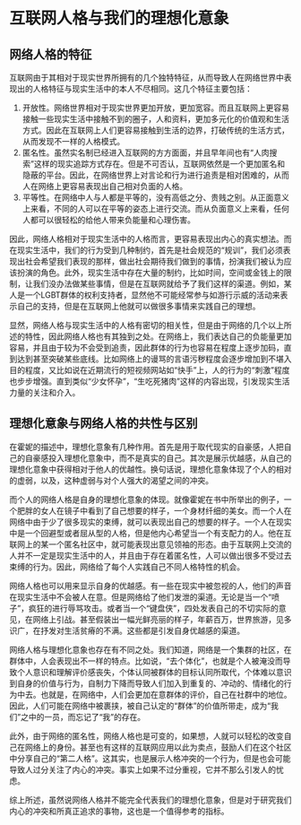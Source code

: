 # 互联网人格与我们的理想化意象

## 网络人格的特征

互联网由于其相对于现实世界所拥有的几个独特特征，从而导致人在网络世界中表现出的人格特征与现实生活中的本人不尽相同。这几个特征主要包括：

1. 开放性。网络世界相对于现实世界更加开放，更加宽容。而且互联网上更容易接触一些现实生活中接触不到的圈子，人和资料，更加多元化的价值观和生活方式。因此在互联网上人们更容易接触到生活的边界，打破传统的生活方式，从而发现不一样的人格模式。
2. 匿名性。虽然实名制已经进入互联网的方方面面，并且早年间也有“人肉搜索”这样的现实追踪方式存在。但是不可否认，互联网依然是一个更加匿名和隐蔽的平台。因此，在网络世界上对言论和行为进行追责是相对困难的，从而人在网络上更容易表现出自己相对负面的人格。
3. 平等性。在网络中人与人都是平等的，没有高低之分、贵贱之别。从正面意义上来看，不同的人可以在平等的姿态上进行交流。而从负面意义上来看，任何人都可以很轻松的给他人带来负能量和心理伤害。

因此，网络人格相对于现实生活中的人格而言，更容易表现出内心的真实想法。而在现实生活中，我们的行为受到几种制约，首先是社会规范的“规训”，我们必须表现出社会希望我们表现的那样，做出社会期待我们做到的事情，扮演我们被认为应该扮演的角色。此外，现实生活中存在大量的制约，比如时间，空间或金钱上的限制，让我们没办法做某些事情，但是在互联网就给予了我们这样的渠道。例如，某人是一个LGBT群体的权利支持者，显然他不可能经常参与如游行示威的活动来表示自己的支持，但是在互联网上他就可以做很多事情来实践自己的理想。

显然，网络人格与现实生活中的人格有密切的相关性，但是由于网络的几个以上所述的特性，因此网络人格也有其独到之处。在网络上，我们表达自己的负能量更加容易，并且由于较为不会受到追责，因此群体的行为也容易在程度上逐步加码，直到达到甚至突破某些底线。比如网络上的谩骂的言语污秽程度会逐步增加到不堪入目的程度，又比如说在近期流行的短视频网站如“快手”上，人的行为的“刺激”程度也步步增强。直到类似“少女怀孕”，“生吃死猪肉”这样的内容出现，引发现实生活力量的关注和介入。

## 理想化意象与网络人格的共性与区别

在霍妮的描述中，理想化意象有几种作用。首先是用于取代现实的自豪感，人把自己的自豪感投入理想化意象中，而不是真实的自己。其次是展示优越感，从自己的理想化意象中获得相对于他人的优越性。换句话说，理想化意象体现了个人的相对的虚弱，以及，这种虚弱与对个人强大的渴望之间的冲突。

而个人的网络人格是自身的理想化意象的体现。就像霍妮在书中所举出的例子，一个肥胖的女人在镜子中看到了自己想要的样子，一个身材纤细的美女。而一个人在网络中由于少了很多现实的束缚，就可以表现出自己的想要的样子。一个人在现实中是一个回避型或者屈从型的人格，但是他内心希望当一个有支配力的人。他在互联网上的某一个匿名社区中，就可能表现出意见领袖的形态。由于互联网上交流的人并不一定是现实生活中的人，并且由于存在着匿名性，人可以做出很多不受过去束缚的行为。因此，网络给了每个人实践自己不同人格特性的机会。

网络人格也可以用来显示自身的优越感。有一些在现实中被忽视的人，他们的声音在现实生活中不会被人在意。但是网络给了他们发泄的渠道。无论是当一个“喷子”，疯狂的进行辱骂攻击。或者当一个“键盘侠”，四处发表自己的不切实际的意见，在网络上引战。甚至假装出一幅光鲜亮丽的样子，年薪百万，世界旅游，见多识广，在抒发对生活贫瘠的不满。这些都是引发自身优越感的渠道。

网络人格与理想化意象也存在有不同之处。我们知道，网络是一个集群的社区，在群体中，人会表现出不一样的特点。比如说，“去个体化”，也就是个人被淹没而导致个人意识和理解评价感丧失，个体认同被群体的目标认同所取代，个体难以意识到自身的价值与行为，自制力下降而导致人们加入到重复的、冲动的、情绪化的行为中去。也就是，在网络中，人们会更加在意群体的评价，自己在社群中的地位。因此，人们可能在网络中被裹挟，被自己认定的“群体”的价值所带走，成为“我们”之中的一员，而忘记了“我”的存在。

此外，由于网络的匿名性，网络人格也是可变的，如果想，人就可以轻松的改变自己在网络上的身份。甚至也有这样的互联网应用以此为卖点，鼓励人们在这个社区中分享自己的“第二人格”。这其实，也是展示人格冲突的一个行为，但是也会可能导致人过分关注了内心的冲突。事实上如果不过分重视，它并不那么引发人的忧虑。

综上所述，虽然说网络人格并不能完全代表我们的理想化意象，但是对于研究我们内心的冲突和所真正追求的事物，这也是一个值得参考的指标。